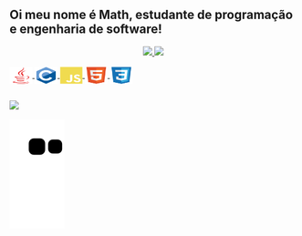 
## Oi meu nome é Math, estudante de programação e engenharia de software!

<div align="center">
  <a href="https://github.com/zaganski">
  <img height="180em" src="https://github-readme-stats.vercel.app/api?username=zaganski&show_icons=true&theme=codeSTACKr&include_all_commits=true&count_private=true"/>
  <img height="180em" src="https://github-readme-stats.vercel.app/api/top-langs/?username=zaganski&layout=compact&langs_count=7&theme=codeSTACKr"/>
</div>
  
  
<div style="display: inline_block"><br>
  <img align="center" alt="Math-Java" height="30" width="40" src="https://raw.githubusercontent.com/devicons/devicon/master/icons/java/java-plain.svg">
  <img align="center" alt="Math-C" height="30" width="40" src="https://raw.githubusercontent.com/devicons/devicon/master/icons/c/c-original.svg">
  <img align="center" alt="Math-Js" height="30" width="40" src="https://raw.githubusercontent.com/devicons/devicon/master/icons/javascript/javascript-plain.svg">
  <img align="center" alt="Math-HTML" height="30" width="40" src="https://raw.githubusercontent.com/devicons/devicon/master/icons/html5/html5-original.svg">
  <img align="center" alt="Math-CSS" height="30" width="40" src="https://raw.githubusercontent.com/devicons/devicon/master/icons/css3/css3-original.svg">
</div>
  
  ##
 
<div> 
  <a href = "mailto:mathserpa@gmail.com"><img src="https://img.shields.io/badge/-Gmail-%23333?style=for-the-badge&logo=gmail&logoColor=white" target="_blank"></a>
 
  ![Snake animation](https://github.com/zaganski/zaganski/blob/output/github-contribution-grid-snake.svg)
  
 
</div>
